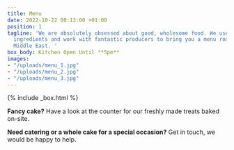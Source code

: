 ```yaml
---
title: Menu
date: 2022-10-22 00:13:00 +01:00
position: 1
tagline: 'We are absolutely obsessed about good, wholesome food. We use the freshest
  ingredients and work with fantastic producers to bring you a menu rooted in the
  Middle East. '
box_body: Kitchen Open Until **5pm**
images:
- "/uploads/menu_1.jpg"
- "/uploads/menu_2.jpg"
- "/uploads/menu_3.jpg"
---
```


{% include _box.html %}

**Fancy cake?** Have a look at the counter for our freshly made treats baked on-site.

**Need catering or a whole cake for a special occasion?** Get in touch, we would be happy to help. 